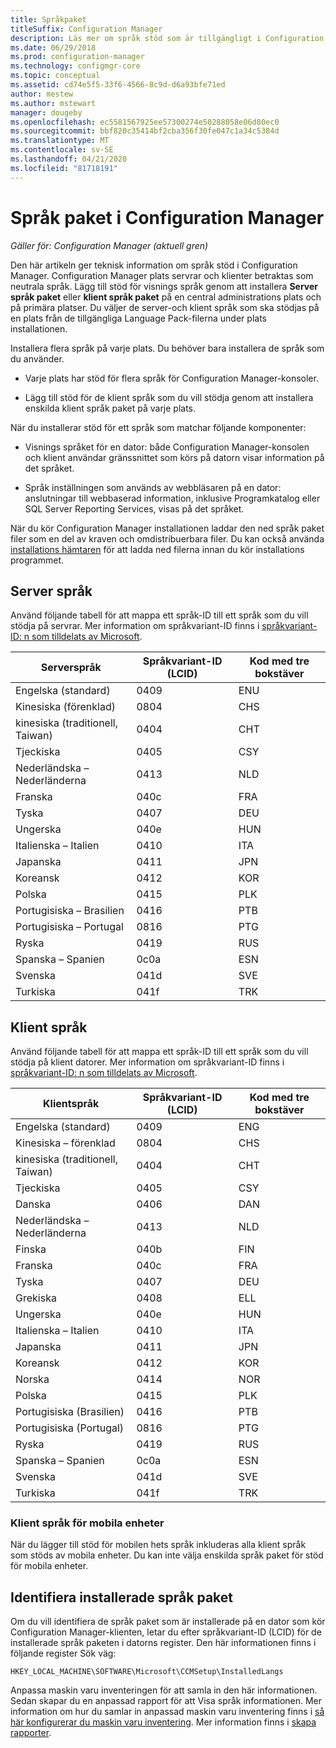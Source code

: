 ```yaml
---
title: Språkpaket
titleSuffix: Configuration Manager
description: Läs mer om språk stöd som är tillgängligt i Configuration Manager.
ms.date: 06/29/2018
ms.prod: configuration-manager
ms.technology: configmgr-core
ms.topic: conceptual
ms.assetid: cd74e5f5-33f6-4566-8c9d-d6a93bfe71ed
author: mestew
ms.author: mstewart
manager: dougeby
ms.openlocfilehash: ec5581567925ee57300274e50288058e06d80ec0
ms.sourcegitcommit: bbf820c35414bf2cba356f30fe047c1a34c5384d
ms.translationtype: MT
ms.contentlocale: sv-SE
ms.lasthandoff: 04/21/2020
ms.locfileid: "81718191"
---
```

# <a name="language-packs-in-configuration-manager"></a>Språk paket i Configuration Manager

*Gäller för: Configuration Manager (aktuell gren)*

Den här artikeln ger teknisk information om språk stöd i Configuration Manager. Configuration Manager plats servrar och klienter betraktas som neutrala språk. Lägg till stöd för visnings språk genom att installera **Server språk paket** eller **klient språk paket** på en central administrations plats och på primära platser. Du väljer de server-och klient språk som ska stödjas på en plats från de tillgängliga Language Pack-filerna under plats installationen.
 
Installera flera språk på varje plats. Du behöver bara installera de språk som du använder.  

- Varje plats har stöd för flera språk för Configuration Manager-konsoler.  

- Lägg till stöd för de klient språk som du vill stödja genom att installera enskilda klient språk paket på varje plats.  

När du installerar stöd för ett språk som matchar följande komponenter:  

- Visnings språket för en dator: både Configuration Manager-konsolen och klient användar gränssnittet som körs på datorn visar information på det språket.  

- Språk inställningen som används av webbläsaren på en dator: anslutningar till webbaserad information, inklusive Programkatalog eller SQL Server Reporting Services, visas på det språket.  


När du kör Configuration Manager installationen laddar den ned språk paket filer som en del av kraven och omdistribuerbara filer. Du kan också använda [installations hämtaren](setup-downloader.md) för att ladda ned filerna innan du kör installations programmet.   



## <a name="server-languages"></a>Server språk  

Använd följande tabell för att mappa ett språk-ID till ett språk som du vill stödja på servrar. Mer information om språkvariant-ID finns i [språkvariant-ID: n som tilldelats av Microsoft](https://go.microsoft.com/fwlink/p/?LinkId=252609).  

|Serverspråk|Språkvariant-ID (LCID)|Kod med tre bokstäver|  
|---------------------|------------------------|-----------------------|  
|Engelska (standard)|0409|ENU|  
|Kinesiska (förenklad)|0804|CHS|  
|kinesiska (traditionell, Taiwan)|0404|CHT|  
|Tjeckiska|0405|CSY|  
|Nederländska – Nederländerna|0413|NLD|  
|Franska|040c|FRA|  
|Tyska|0407|DEU|  
|Ungerska|040e|HUN|  
|Italienska – Italien|0410|ITA|  
|Japanska|0411|JPN|  
|Koreansk|0412|KOR|  
|Polska|0415|PLK|  
|Portugisiska – Brasilien|0416|PTB|  
|Portugisiska – Portugal|0816|PTG|  
|Ryska|0419|RUS|  
|Spanska – Spanien|0c0a|ESN|  
|Svenska|041d|SVE|  
|Turkiska|041f|TRK|  



## <a name="client-languages"></a>Klient språk  

Använd följande tabell för att mappa ett språk-ID till ett språk som du vill stödja på klient datorer. Mer information om språkvariant-ID finns i [språkvariant-ID: n som tilldelats av Microsoft](https://go.microsoft.com/fwlink/p/?LinkId=252609).  

|Klientspråk|Språkvariant-ID (LCID)|Kod med tre bokstäver|  
|---------------------|------------------------|-----------------------|  
|Engelska (standard)|0409|ENG|  
|Kinesiska – förenklad|0804|CHS|  
|kinesiska (traditionell, Taiwan)|0404|CHT|  
|Tjeckiska|0405|CSY|  
|Danska|0406|DAN|  
|Nederländska – Nederländerna|0413|NLD|  
|Finska|040b|FIN|  
|Franska|040c|FRA|  
|Tyska|0407|DEU|  
|Grekiska|0408|ELL|  
|Ungerska|040e|HUN|  
|Italienska – Italien|0410|ITA|  
|Japanska|0411|JPN|  
|Koreansk|0412|KOR|  
|Norska|0414|NOR|  
|Polska|0415|PLK|  
|Portugisiska (Brasilien)|0416|PTB|  
|Portugisiska (Portugal)|0816|PTG|  
|Ryska|0419|RUS|  
|Spanska – Spanien|0c0a|ESN|  
|Svenska|041d|SVE|  
|Turkiska|041f|TRK|  


### <a name="mobile-device-client-languages"></a>Klient språk för mobila enheter  
När du lägger till stöd för mobilen hets språk inkluderas alla klient språk som stöds av mobila enheter. Du kan inte välja enskilda språk paket för stöd för mobila enheter.  



## <a name="identify-installed-language-packs"></a>Identifiera installerade språk paket  
Om du vill identifiera de språk paket som är installerade på en dator som kör Configuration Manager-klienten, letar du efter språkvariant-ID (LCID) för de installerade språk paketen i datorns register. Den här informationen finns i följande register Sök väg:  

`HKEY_LOCAL_MACHINE\SOFTWARE\Microsoft\CCMSetup\InstalledLangs`  

Anpassa maskin varu inventeringen för att samla in den här informationen. Sedan skapar du en anpassad rapport för att Visa språk informationen. Mer information om hur du samlar in anpassad maskin varu inventering finns i [så här konfigurerar du maskin varu inventering](../../../clients/manage/inventory/configure-hardware-inventory.md). Mer information finns i [skapa rapporter](../../manage/operations-and-maintenance-for-reporting.md#create-reports).
